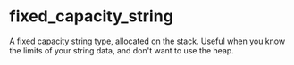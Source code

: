 # fixed_capacity_string
A fixed capacity string type, allocated on the stack.
Useful when you know the limits of your string data, and don't want to use the heap.
